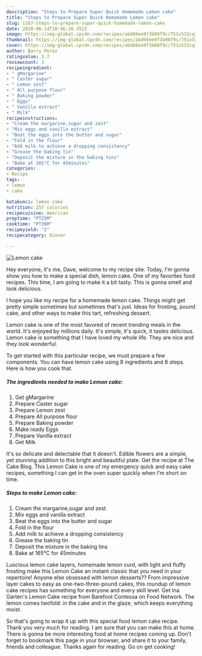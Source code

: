 ```yaml
---
description: "Steps to Prepare Super Quick Homemade Lemon cake"
title: "Steps to Prepare Super Quick Homemade Lemon cake"
slug: 1167-steps-to-prepare-super-quick-homemade-lemon-cake
date: 2020-06-14T10:46:26.352Z
image: https://img-global.cpcdn.com/recipes/abd66ee9f3b00f9c/751x532cq70/lemon-cake-recipe-main-photo.jpg
thumbnail: https://img-global.cpcdn.com/recipes/abd66ee9f3b00f9c/751x532cq70/lemon-cake-recipe-main-photo.jpg
cover: https://img-global.cpcdn.com/recipes/abd66ee9f3b00f9c/751x532cq70/lemon-cake-recipe-main-photo.jpg
author: Barry Perez
ratingvalue: 3.7
reviewcount: 3
recipeingredient:
- " gMargarine"
- " Caster sugar"
- " Lemon zest"
- " All purpose flour"
- " Baking powder"
- " Eggs"
- " Vanilla extract"
- " Milk"
recipeinstructions:
- "Cream the margarine,sugar and zest"
- "Mix eggs and vanilla extract"
- "Beat the eggs into the butter and sugar"
- "Fold in the flour"
- "Add milk to achieve a dropping consistency"
- "Grease the baking tin"
- "Deposit the mixture in the baking tins"
- "Bake at 165°C for 45minutes"
categories:
- Recipe
tags:
- lemon
- cake

katakunci: lemon cake 
nutrition: 257 calories
recipecuisine: American
preptime: "PT25M"
cooktime: "PT36M"
recipeyield: "2"
recipecategory: Dinner

---
```



![Lemon cake](https://img-global.cpcdn.com/recipes/abd66ee9f3b00f9c/751x532cq70/lemon-cake-recipe-main-photo.jpg)

Hey everyone, it's me, Dave, welcome to my recipe site. Today, I'm gonna show you how to make a special dish, lemon cake. One of my favorites food recipes. This time, I am going to make it a bit tasty. This is gonna smell and look delicious.

I hope you like my recipe for a homemade lemon cake. Things might get pretty simple sometimes but sometimes that&#39;s just. Ideas for frosting, pound cake, and other ways to make this tart, refreshing dessert.

Lemon cake is one of the most favored of recent trending meals in the world. It's enjoyed by millions daily. It's simple, it's quick, it tastes delicious. Lemon cake is something that I have loved my whole life. They are nice and they look wonderful.


To get started with this particular recipe, we must prepare a few components. You can have lemon cake using 8 ingredients and 8 steps. Here is how you cook that.

<!--inarticleads1-->

##### The ingredients needed to make Lemon cake:

1. Get  gMargarine
1. Prepare  Caster sugar
1. Prepare  Lemon zest
1. Prepare  All purpose flour
1. Prepare  Baking powder
1. Make ready  Eggs
1. Prepare  Vanilla extract
1. Get  Milk


It&#39;s so delicate and delectable that it doesn&#39;t. Edible flowers are a simple, yet stunning addition to this bright and beautiful plate. Get the recipe at The Cake Blog. This Lemon Cake is one of my emergency quick and easy cake recipes, something I can get in the oven super quickly when I&#39;m short on time. 

<!--inarticleads2-->

##### Steps to make Lemon cake:

1. Cream the margarine,sugar and zest
1. Mix eggs and vanilla extract
1. Beat the eggs into the butter and sugar
1. Fold in the flour
1. Add milk to achieve a dropping consistency
1. Grease the baking tin
1. Deposit the mixture in the baking tins
1. Bake at 165°C for 45minutes


Luscious lemon cake layers, homemade lemon curd, with light and fluffy frosting make this Lemon Cake an instant classic that you need in your repertoire! Anyone else obsessed with lemon desserts?? From impressive layer cakes to easy as one-two-three-pound cakes, this roundup of lemon cake recipes has something for everyone and every skill level. Get Ina Garten&#39;s Lemon Cake recipe from Barefoot Contessa on Food Network. The lemon comes twofold: in the cake and in the glaze, which keeps everything moist. 

So that's going to wrap it up with this special food lemon cake recipe. Thank you very much for reading. I am sure that you can make this at home. There is gonna be more interesting food at home recipes coming up. Don't forget to bookmark this page in your browser, and share it to your family, friends and colleague. Thanks again for reading. Go on get cooking!
